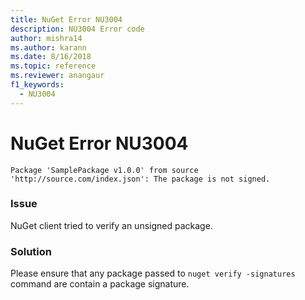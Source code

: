 ```yaml
---
title: NuGet Error NU3004
description: NU3004 Error code
author: mishra14
ms.author: karann
ms.date: 8/16/2018
ms.topic: reference
ms.reviewer: anangaur
f1_keywords: 
  - NU3004
---
```


# NuGet Error NU3004

```
Package 'SamplePackage v1.0.0' from source 'http://source.com/index.json': The package is not signed.
```

### Issue

NuGet client tried to verify an unsigned package.


### Solution

Please ensure that any package passed to `nuget verify -signatures` command are contain a package signature.


